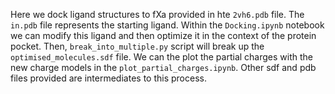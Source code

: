 Here we dock ligand structures to fXa provided in hte `2vh6.pdb` file. The `in.pdb` file represents the starting ligand.
Within the `Docking.ipynb` notebook we can modify this ligand and then optimize it in the context of the protein pocket.
Then, `break_into_multiple.py` script will break up the `optimised_molecules.sdf` file. We can the plot the partial charges
with the new charge models in the `plot_partial_charges.ipynb`. Other sdf and pdb files provided are intermediates to this process. 